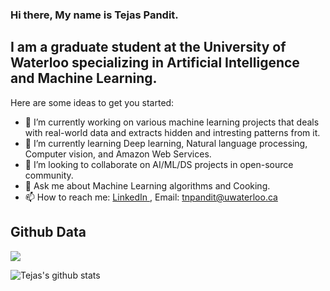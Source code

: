### Hi there, My name is Tejas Pandit.
##  I am a graduate student at the University of Waterloo specializing in Artificial Intelligence and Machine Learning.

Here are some ideas to get you started:

- 🔭 I’m currently working on various machine learning projects that deals with real-world data and extracts hidden and intresting patterns from it.
- 🌱 I’m currently learning Deep learning, Natural language processing, Computer vision, and Amazon Web Services.
- 👯 I’m looking to collaborate on AI/ML/DS projects in open-source community.
- 💬 Ask me about Machine Learning algorithms and Cooking.
- 📫 How to reach me: <a href = "https://www.linkedin.com/in/tejas-pandit/"> LinkedIn </a>, Email: <a href = "tnpandit@uwaterloo.ca"> tnpandit@uwaterloo.ca </a>

<h2>Github Data</h2>
<a href="https://github.com/tejasnp163/tejasnp163">
  <img align="center" src="https://github-readme-stats.vercel.app/api/top-langs/?username=tejasnp163&hide=java,html&title_color=black&text_color=black&icon_color=black&bg_color=white" />
</a>

![Tejas's github stats](https://github-readme-stats.vercel.app/api/top-langs/?username=tejasnp163&show_icons=true&theme=radical)
